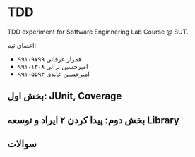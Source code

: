 # TDD
TDD experiment for Software Enginnering Lab Course @ SUT.

اعضای تیم:
- همراز عرفاتی ۹۹۱۰۹۷۹۹
- امیرحسین براتی ۹۹۱۰۱۳۰۸
- امیرحسین عابدی ۹۹۱۰۵۵۹۴



## بخش اول: JUnit, Coverage

## بخش دوم: پیدا کردن ۲ ایراد و توسعه Library

## سوالات
